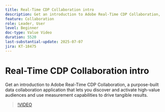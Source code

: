 ```yaml
---
title: Real-Time CDP Collaboration intro
description: Get an introduction to Adobe Real-Time CDP Collaboration, a purpose-built data collaboration application that lets you discover and activate high-value audiences and use measurement capabilities to drive tangible results.
feature: Collaboration
role: Leader, User
level: Beginner
doc-type: Value Video
duration: 5520
last-substantial-update: 2025-07-07
jira: KT-18475
---
```


# Real-Time CDP Collaboration intro

Get an introduction to Adobe Real-Time CDP Collaboration, a purpose-built data collaboration application that lets you discover and activate high-value audiences and use measurement capabilities to drive tangible results.

>[!VIDEO](https://video.tv.adobe.com/v/3446801/?learn=on&enablevpops)
